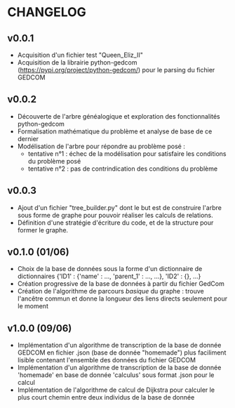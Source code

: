 # CHANGELOG

## v0.0.1

- Acquisition d'un fichier test "Queen_Eliz_II"
- Acquisition de la librairie python-gedcom (https://pypi.org/project/python-gedcom/) pour le parsing du fichier GEDCOM

## v0.0.2

- Découverte de l'arbre généalogique et exploration des fonctionnalités python-gedcom
- Formalisation mathématique du problème et analyse de base de ce dernier
- Modélisation de l'arbre pour répondre au problème posé :
  - tentative n°1 : échec de la modélisation pour satisfaire les conditions du problème posé
  - tentative n°2 : pas de contrindication des conditions du problème

## v0.0.3

- Ajout d'un fichier "tree_builder.py" dont le but est de construire l'arbre sous forme de graphe pour pouvoir 
réaliser les calculs de relations.
- Définition d'une stratégie d'écriture du code, et de la structure pour former le graphe.

## v0.1.0 (01/06)

- Choix de la base de données sous la forme d'un dictionnaire de dictionnaires {'ID1' : {'name' : ..., 'parent_1' : ..., ...}, 'ID2' : {}, ...}
- Création progressive de la base de données à partir du fichier GedCom
- Création de l'algorithme de parcours *basique* du graphe : trouve l'ancêtre commun et donne la longueur des liens directs seulement pour le moment

## v1.0.0 (09/06)

- Implémentation d'un algorithme de transcription de la base de donnée GEDCOM en fichier .json (base de donnée 
"homemade") plus faciliment lisible contenant l'ensemble des données du fichier GEDCOM
- Implémentation d'un algorithme de transcription de la base de donnée 'homemade' en base de donnée 'calculus' sous
format .json pour le calcul
- Implémentation de l'algorithme de calcul de Dijkstra pour calculer le plus court chemin entre deux individus
de la base de donnée
